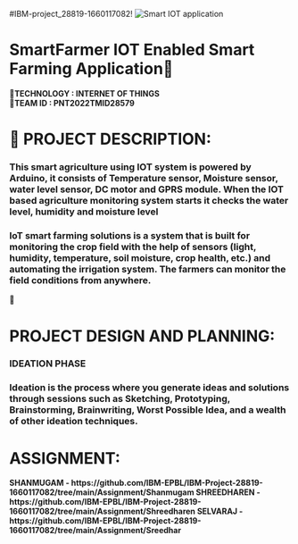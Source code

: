 #IBM-project_28819-1660117082!
![Smart IOT application](https://user-images.githubusercontent.com/92634704/192141373-fa536515-dab3-4444-8665-f25acfc01052.gif)
# SmartFarmer IOT Enabled Smart Farming Application:palm_tree:
:rocket:<b>TECHNOLOGY : INTERNET OF THINGS </b>           
:rocket:<b>TEAM ID  : PNT2022TMID28579</b>
# :ear_of_rice: PROJECT DESCRIPTION:
  <h3>This smart agriculture using IOT system is powered by Arduino, it consists of Temperature sensor, Moisture sensor, water level sensor, DC motor and GPRS module. When the IOT based agriculture monitoring system starts it checks the water level, humidity and moisture level</h3>
<h3>IoT smart farming solutions is a system that is built for monitoring the crop field with the help of sensors (light, humidity, temperature, soil moisture, crop health, etc.) and automating the irrigation system. The farmers can monitor the field conditions from anywhere.</h3>
🌻<h1><b>PROJECT DESIGN AND PLANNING:<b></h1>
  <h3>IDEATION PHASE</h3>
      <h3>Ideation is the process where you generate ideas and solutions through sessions such as Sketching, Prototyping, Brainstorming, Brainwriting, Worst Possible Idea, and a wealth of other ideation techniques.</h3>
  <h1> ASSIGNMENT:</h1> 
<b>SHANMUGAM    -  https://github.com/IBM-EPBL/IBM-Project-28819-1660117082/tree/main/Assignment/Shanmugam</b>
<b>SHREEDHAREN  -  https://github.com/IBM-EPBL/IBM-Project-28819-1660117082/tree/main/Assignment/Shreedharen</b>
<b>SELVARAJ     -  https://github.com/IBM-EPBL/IBM-Project-28819-1660117082/tree/main/Assignment/Sreedhar</b>
